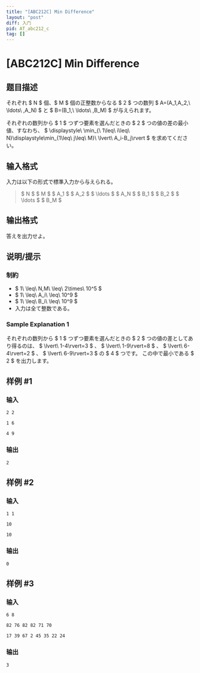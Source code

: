 ```yaml
---
title: "[ABC212C] Min Difference"
layout: "post"
diff: 入门
pid: AT_abc212_c
tag: []
---
```


# [ABC212C] Min Difference

## 题目描述

[problemUrl]: https://atcoder.jp/contests/abc212/tasks/abc212_c

それぞれ $ N $ 個、$ M $ 個の正整数からなる $ 2 $ つの数列 $ A=(A_1,A_2,\ \ldots\ ,A_N) $ と $ B=(B_1,\ \ldots\ ,B_M) $ が与えられます。

それぞれの数列から $ 1 $ つずつ要素を選んだときの $ 2 $ つの値の差の最小値、すなわち、 $ \displaystyle\ \min_{\ 1\leq\ i\leq\ N}\displaystyle\min_{1\leq\ j\leq\ M}\ \lvert\ A_i-B_j\rvert $ を求めてください。

## 输入格式

入力は以下の形式で標準入力から与えられる。

> $ N $ $ M $ $ A_1 $ $ A_2 $ $ \ldots $ $ A_N $ $ B_1 $ $ B_2 $ $ \ldots $ $ B_M $

## 输出格式

答えを出力せよ。

## 说明/提示

### 制約

- $ 1\ \leq\ N,M\ \leq\ 2\times\ 10^5 $
- $ 1\ \leq\ A_i\ \leq\ 10^9 $
- $ 1\ \leq\ B_i\ \leq\ 10^9 $
- 入力は全て整数である。

### Sample Explanation 1

それぞれの数列から $ 1 $ つずつ要素を選んだときの $ 2 $ つの値の差としてあり得るのは、 $ \lvert\ 1-4\rvert=3 $ 、 $ \lvert\ 1-9\rvert=8 $ 、 $ \lvert\ 6-4\rvert=2 $ 、 $ \lvert\ 6-9\rvert=3 $ の $ 4 $ つです。 この中で最小である $ 2 $ を出力します。

## 样例 #1

### 输入

```
2 2
1 6
4 9
```

### 输出

```
2
```

## 样例 #2

### 输入

```
1 1
10
10
```

### 输出

```
0
```

## 样例 #3

### 输入

```
6 8
82 76 82 82 71 70
17 39 67 2 45 35 22 24
```

### 输出

```
3
```


